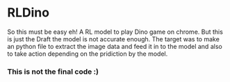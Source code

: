 # RLDino
So this must be easy eh!
A RL model to play Dino game on chrome.
But this is just the Draft the model is not accurate enough.
The target was to make an python file to extract the image data and feed it in to the model and also to take action depending on the pridiction by the model.
### This is not the final code :)
